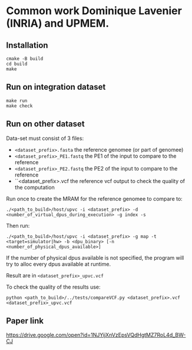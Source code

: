 Common work Dominique Lavenier (INRIA) and UPMEM.
=================================================

Installation
------------

```
cmake -B build
cd build
make
```

Run on integration dataset
--------------------------

```
make run
make check
```

Run on other dataset
--------------------

Data-set must consist of 3 files:
  - ``<dataset_prefix>.fasta`` the reference genomee (or part of genomee)
  - ``<dataset_prefix>_PE1.fastq`` the PE1 of the input to compare to the reference
  - ``<dataset_prefix>_PE2.fastq`` the PE2 of the input to compare to the reference
  - ``<dataset_prefix>.vcf the reference vcf output to check the quality of the computation

Run once to create the MRAM for the reference genomee to compare to:

```
./<path_to_build>/host/upvc -i <dataset_prefix> -d <number_of_virtual_dpus_during_execution> -g index -s
```

Then run:

```
./<path_to_build>/host/upvc -i <dataset_prefix> -g map -t <target=simulator|hw> -b <dpu_binary> [-n <number_of_physical_dpus_available>]
```

If the number of physical dpus available is not specified, the program will try to alloc every dpus available at runtime.

Result are in ``<dataset_prefix>_upvc.vcf``

To check the quality of the results use:

```
python <path_to_build>/../tests/compareVCF.py <dataset_prefix>.vcf <dataset_prefix>_upvc.vcf
```

Paper link
----------

https://drive.google.com/open?id=1NJYijXnVzEpsVQdHgtMZ7RoL4d_BW-CJ